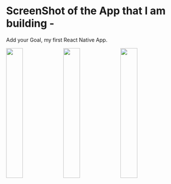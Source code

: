 <h1>ScreenShot of the App that I am building -</h1>

Add your Goal, my first React Native App.

<div display= 'flex' flex-direction = 'column'>
  <div>
  <img src="https://user-images.githubusercontent.com/106148740/214724174-154ac94c-2e88-42bc-88df-2ef4ebf363be.jpg" height = '30%' width = '30%' position='left'/> 
  <img src="https://user-images.githubusercontent.com/106148740/214724190-457f0a3f-7720-46b1-a75b-5be9006649ff.jpg" height = '30%' width = '30%' position='right'/>
  <img src="https://user-images.githubusercontent.com/106148740/214724154-72e44be9-b04c-4620-bb25-56fb4d1879da.jpg" height = '30%' width = '30%' position='right'/>
  </div>
</div>
